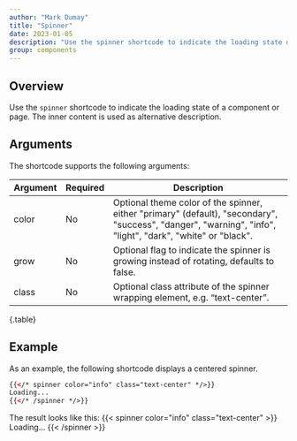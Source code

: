 ```yaml
---
author: "Mark Dumay"
title: "Spinner"
date: 2023-01-05
description: "Use the spinner shortcode to indicate the loading state of a component or page."
group: components
---
```


## Overview

Use the `spinner` shortcode to indicate the loading state of a component or page. The inner content is used as alternative description. 

## Arguments

The shortcode supports the following arguments:

| Argument    | Required | Description |
|-------------|----------|-------------|
| color       | No  | Optional theme color of the spinner, either "primary" (default), "secondary", "success", "danger",  "warning", "info", "light", "dark", "white" or "black". |
| grow        | No  | Optional flag to indicate the spinner is growing instead of rotating, defaults to false. |
| class       | No  | Optional class attribute of the spinner wrapping element, e.g. “text-center”. |
{.table}

## Example

As an example, the following shortcode displays a centered spinner.

```html
{{</* spinner color="info" class="text-center" */>}}
Loading...
{{</* /spinner */>}}
```

The result looks like this:
{{< spinner color="info" class="text-center" >}}
Loading...
{{< /spinner >}}